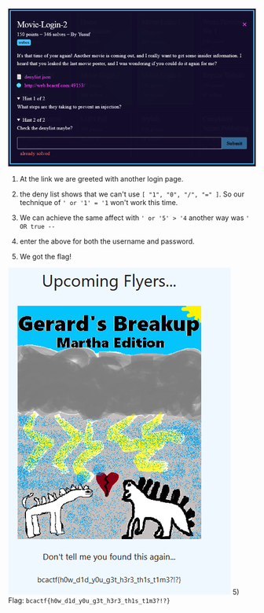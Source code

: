 ![question](question.png)
1) At the link we are greeted with another login page.

2)  the deny list shows that we can't use `[
    "1",
    "0",
    "/",
    "="
]`. So our technique of `' or '1' = '1` won't work this time. 

2) We can achieve the same affect with ```' or '5' > '4```
another way was ```' OR true --```

3) enter the above for both the username and password.

4) We got the flag!

![flag](Screenshot_1.png)
5) Flag: ```bcactf{h0w_d1d_y0u_g3t_h3r3_th1s_t1m3?!?}```